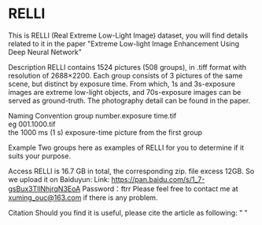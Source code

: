 # RELLI

This is RELLI (Real Extreme Low-Light Image) dataset, you will find details related to it in the paper "Extreme Low-light Image Enhancement Using Deep Neural Network"


Description
RELLI contains 1524 pictures (508  groups), in .tiff format with resolution of 2688×2200. Each group consists of 3 pictures of the same scene, but distinct by exposure time.    From which, 1s and 3s-exposure images are extreme low-light objects, and 70s-exposure images can be served as ground-truth. The photography detail can be found in the paper.


Naming Convention
group number.exposure time.tif   
eg
001.1000.tif  
the 1000 ms (1 s) exposure-time picture from the first group 


Example
Two groups here as examples of RELLI for you to determine if it suits your purpose.


Access
RELLI is 16.7 GB in total, the corresponding zip. file excess 12GB. So we upload it on Baiduyun:
Link:   https://pan.baidu.com/s/1_7-gsBux3TllNhjrqN3EoA 
Password：ftrr 
Please feel free to contact me at xuming_ouc@163.com if there is any problem.


Citation
Should you find it is useful, please cite the article as following:
"  "

  

